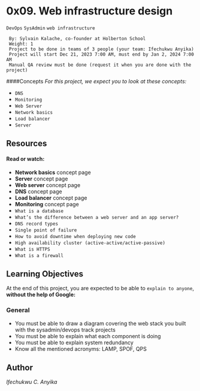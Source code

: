 # 0x09. Web infrastructure design
  `DevOps` `SysAdmin` `web infrastructure`
```
 By: Sylvain Kalache, co-founder at Holberton School
 Weight: 1
 Project to be done in teams of 3 people (your team: Ifechukwu Anyika)
 Project will start Dec 21, 2023 7:00 AM, must end by Jan 2, 2024 7:00 AM
 Manual QA review must be done (request it when you are done with the project)
```
####Concepts
_For this project, we expect you to look at these concepts:_

* `DNS`
* `Monitoring`
* `Web Server`
* `Network basics`
* `Load balancer`
* `Server`

## Resources
#### Read or watch:

* __Network basics__ concept page
* __Server__ concept page
* __Web server__ concept page
* __DNS__ concept page
* __Load balancer__ concept page
* __Monitoring__ concept page
* `What is a database`
* `What’s the difference between a web server and an app server?`
* `DNS record types`
* `Single point of failure`
* `How to avoid downtime when deploying new code`
* `High availability cluster (active-active/active-passive)`
* `What is HTTPS`
* `What is a firewall`

## Learning Objectives
At the end of this project, you are expected to be able to `explain to anyone`, __without the help of Google:__

### General

* You must be able to draw a diagram covering the web stack you built with the sysadmin/devops track projects
* You must be able to explain what each component is doing
* You must be able to explain system redundancy
* Know all the mentioned acronyms: LAMP, SPOF, QPS

## Author
_Ifechukwu C. Anyika_

